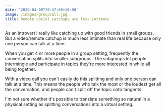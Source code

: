 ```yaml
---
date: '2020-04-09T19:47:08+10:00'
image: /images/groupcall.jpg
title: Remote social catchups are less intimate
---
```


As an introvert I really like catching up with good friends in small groups.
But a video/remote catchup is much less intimate than real life because only one person can talk at a time.

When you get 4 or more people in a group setting, frequently the conversation splits into smaller subgroups.
The subgroups let people intermingle and participate in topics they're more interested in while all being together.

With a video call you can't easily do this splitting and only one person can talk at a time.
This means the people who talk the most or the loudest get all the conversation, and people can't split off the topic onto tangents.

I'm not sure whether it's possible to translate something so natural in a physical setting as splitting conversations into a virtual setting.
